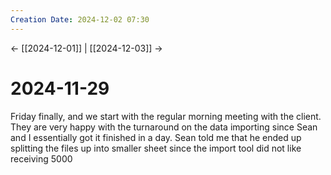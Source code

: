 ```yaml
---
Creation Date: 2024-12-02 07:30
---
```


<- [[2024-12-01]] | [[2024-12-03]]  ->

# 2024-11-29
Friday finally, and we start with the regular morning meeting with the client. They are very happy with the turnaround on the data importing since Sean and I essentially got it finished in a day. Sean told me that he ended up splitting the files up into smaller sheet since the import tool did not like receiving 5000